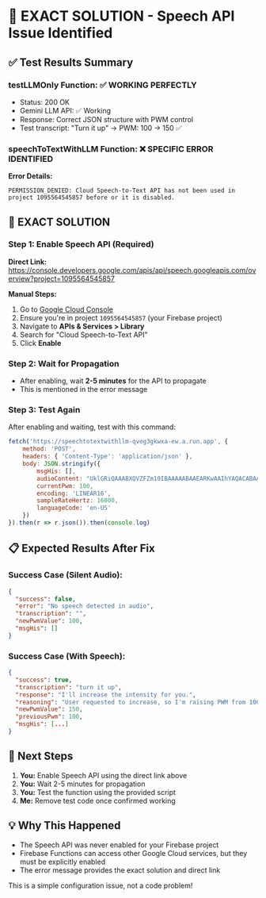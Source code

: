 # 🎯 EXACT SOLUTION - Speech API Issue Identified

## ✅ Test Results Summary

### testLLMOnly Function: ✅ WORKING PERFECTLY
- Status: 200 OK
- Gemini LLM API: ✅ Working
- Response: Correct JSON structure with PWM control
- Test transcript: "Turn it up" → PWM: 100 → 150 ✅

### speechToTextWithLLM Function: ❌ SPECIFIC ERROR IDENTIFIED

**Error Details:**
```
PERMISSION_DENIED: Cloud Speech-to-Text API has not been used in project 1095564545857 before or it is disabled.
```

## 🔧 EXACT SOLUTION

### Step 1: Enable Speech API (Required)
**Direct Link:** https://console.developers.google.com/apis/api/speech.googleapis.com/overview?project=1095564545857

**Manual Steps:**
1. Go to [Google Cloud Console](https://console.cloud.google.com)
2. Ensure you're in project `1095564545857` (your Firebase project)
3. Navigate to **APIs & Services > Library**
4. Search for "Cloud Speech-to-Text API"
5. Click **Enable**

### Step 2: Wait for Propagation
- After enabling, wait **2-5 minutes** for the API to propagate
- This is mentioned in the error message

### Step 3: Test Again
After enabling and waiting, test with this command:
```javascript
fetch('https://speechtotextwithllm-qveg3gkwxa-ew.a.run.app', {
    method: 'POST',
    headers: { 'Content-Type': 'application/json' },
    body: JSON.stringify({
        msgHis: [],
        audioContent: "UklGRiQAAABXQVZFZm10IBAAAAABAAEARKwAAIhYAQACABAAZGF0YQAAAAA=",
        currentPwm: 100,
        encoding: 'LINEAR16',
        sampleRateHertz: 16000,
        languageCode: 'en-US'
    })
}).then(r => r.json()).then(console.log)
```

## 📋 Expected Results After Fix

### Success Case (Silent Audio):
```json
{
  "success": false,
  "error": "No speech detected in audio",
  "transcription": "",
  "newPwmValue": 100,
  "msgHis": []
}
```

### Success Case (With Speech):
```json
{
  "success": true,
  "transcription": "turn it up",
  "response": "I'll increase the intensity for you.",
  "reasoning": "User requested to increase, so I'm raising PWM from 100 to 150",
  "newPwmValue": 150,
  "previousPwm": 100,
  "msgHis": [...]
}
```

## 🚀 Next Steps

1. **You:** Enable Speech API using the direct link above
2. **You:** Wait 2-5 minutes for propagation
3. **You:** Test the function using the provided script
4. **Me:** Remove test code once confirmed working

## 💡 Why This Happened

- The Speech API was never enabled for your Firebase project
- Firebase Functions can access other Google Cloud services, but they must be explicitly enabled
- The error message provides the exact solution and direct link

This is a simple configuration issue, not a code problem!